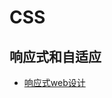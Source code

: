# CSS

## 响应式和自适应

* [响应式web设计](http://blog.codingplayboy.com/2018/01/06/responsive-web-design/#Responsive)

